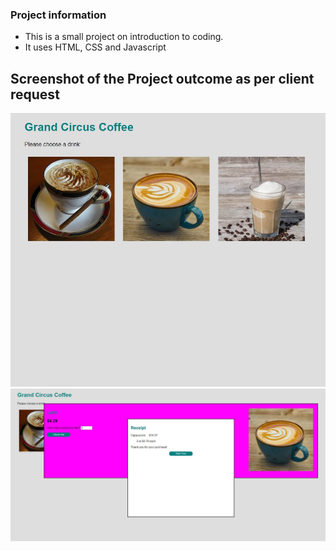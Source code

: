 ### Project information 
- This is a small project on introduction to coding. 
- It uses HTML, CSS and Javascript

## Screenshot of the Project outcome as per client request ## 

![Screenshot of web page](assets/images/output-page1.JPG)
![Screenshot of web page](assets/images/output-page2.JPG)
